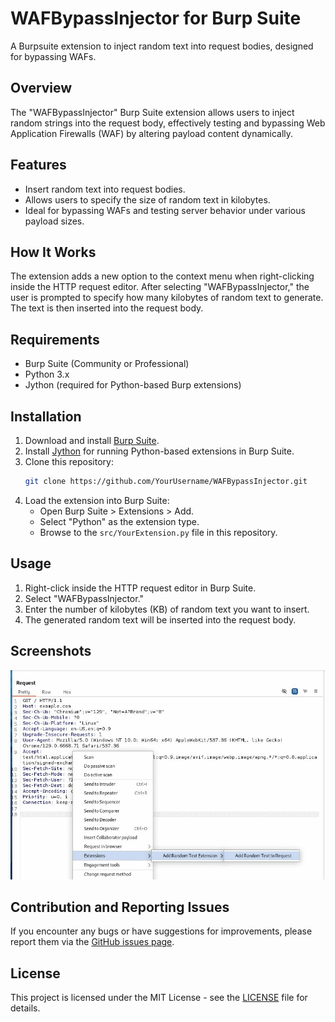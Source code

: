 # WAFBypassInjector for Burp Suite
A Burpsuite extension to inject random text into request bodies, designed for bypassing WAFs.

## Overview
The "WAFBypassInjector" Burp Suite extension allows users to inject random strings into the request body, effectively testing and bypassing Web Application Firewalls (WAF) by altering payload content dynamically.

## Features
- Insert random text into request bodies.
- Allows users to specify the size of random text in kilobytes.
- Ideal for bypassing WAFs and testing server behavior under various payload sizes.

## How It Works
The extension adds a new option to the context menu when right-clicking inside the HTTP request editor. After selecting "WAFBypassInjector," the user is prompted to specify how many kilobytes of random text to generate. The text is then inserted into the request body.

## Requirements
- Burp Suite (Community or Professional)
- Python 3.x
- Jython (required for Python-based Burp extensions)

## Installation
1. Download and install [Burp Suite](https://portswigger.net/burp/releases).
2. Install [Jython](https://repo1.maven.org/maven2/org/python/jython-standalone/2.7.4/jython-standalone-2.7.4.jar) for running Python-based extensions in Burp Suite.
3. Clone this repository:
   ```bash
   git clone https://github.com/YourUsername/WAFBypassInjector.git
   ```
4. Load the extension into Burp Suite:
   - Open Burp Suite > Extensions > Add.
   - Select "Python" as the extension type.
   - Browse to the `src/YourExtension.py` file in this repository.

## Usage
1. Right-click inside the HTTP request editor in Burp Suite.
2. Select "WAFBypassInjector."
3. Enter the number of kilobytes (KB) of random text you want to insert.
4. The generated random text will be inserted into the request body.

## Screenshots
![Extention in action](https://github.com/Ap6pack/WAFBypassInjector/blob/main/images/image.gif)

## Contribution and Reporting Issues
If you encounter any bugs or have suggestions for improvements, please report them via the [GitHub issues page](https://github.com/YourUsername/WAFBypassInjector/issues).

## License
This project is licensed under the MIT License - see the [LICENSE](LICENSE) file for details.
